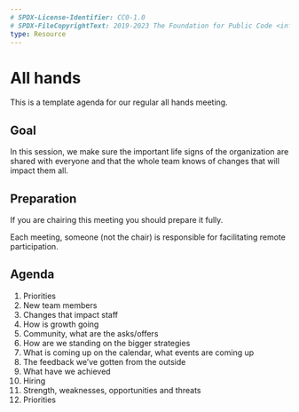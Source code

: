```yaml
---
# SPDX-License-Identifier: CC0-1.0
# SPDX-FileCopyrightText: 2019-2023 The Foundation for Public Code <info@publiccode.net>
type: Resource
---
```


# All hands

This is a template agenda for our regular all hands meeting.

## Goal

In this session, we make sure the important life signs of the organization are shared with everyone and that the whole team knows of changes that will impact them all.

## Preparation

If you are chairing this meeting you should prepare it fully.

Each meeting, someone (not the chair) is responsible for facilitating remote participation.

## Agenda

1. Priorities
1. New team members
1. Changes that impact staff
1. How is growth going
1. Community, what are the asks/offers
1. How are we standing on the bigger strategies
1. What is coming up on the calendar, what events are coming up
1. The feedback we’ve gotten from the outside
1. What have we achieved
1. Hiring
1. Strength, weaknesses, opportunities and threats
1. Priorities
